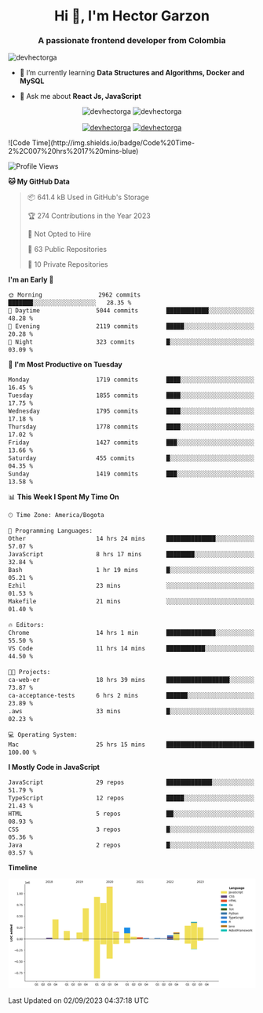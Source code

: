 <h1 align="center">Hi 👋, I'm Hector Garzon</h1>
<h3 align="center">A passionate frontend developer from Colombia</h3>

<p align="left"> <img src="https://komarev.com/ghpvc/?username=devhectorga" alt="devhectorga" /> </p>

- 🌱 I’m currently learning **Data Structures and Algorithms, Docker and MySQL**

- 💬 Ask me about **React Js, JavaScript**

<p align="center"> <img src="https://github-readme-stats.vercel.app/api?username=devhectorga&count_private=true&show_icons=true" alt="devhectorga" /> <img src="https://github-readme-stats.vercel.app/api/top-langs/?username=devhectorga&layout=compact" alt="devhectorga" /></p>

<p align="center">
<a href="https://twitter.com/devhectorga" target="blank"><img align="center" src="https://cdn.jsdelivr.net/npm/simple-icons@3.0.1/icons/twitter.svg" alt="devhectorga" height="20" width="20" /></a>
<a href="https://linkedin.com/in/devhectorga" target="blank"><img align="center" src="https://cdn.jsdelivr.net/npm/simple-icons@3.0.1/icons/linkedin.svg" alt="devhectorga" height="20" width="20" /></a>
</p>
<!--START_SECTION:waka-->
![Code Time](http://img.shields.io/badge/Code%20Time-2%2C007%20hrs%2017%20mins-blue)

![Profile Views](http://img.shields.io/badge/Profile%20Views-0-blue)

**🐱 My GitHub Data** 

> 📦 641.4 kB Used in GitHub's Storage 
 > 
> 🏆 274 Contributions in the Year 2023
 > 
> 🚫 Not Opted to Hire
 > 
> 📜 63 Public Repositories 
 > 
> 🔑 10 Private Repositories 
 > 
**I'm an Early 🐤** 

```text
🌞 Morning                2962 commits        ███████░░░░░░░░░░░░░░░░░░   28.35 % 
🌆 Daytime                5044 commits        ████████████░░░░░░░░░░░░░   48.28 % 
🌃 Evening                2119 commits        █████░░░░░░░░░░░░░░░░░░░░   20.28 % 
🌙 Night                  323 commits         █░░░░░░░░░░░░░░░░░░░░░░░░   03.09 % 
```
📅 **I'm Most Productive on Tuesday** 

```text
Monday                   1719 commits        ████░░░░░░░░░░░░░░░░░░░░░   16.45 % 
Tuesday                  1855 commits        ████░░░░░░░░░░░░░░░░░░░░░   17.75 % 
Wednesday                1795 commits        ████░░░░░░░░░░░░░░░░░░░░░   17.18 % 
Thursday                 1778 commits        ████░░░░░░░░░░░░░░░░░░░░░   17.02 % 
Friday                   1427 commits        ███░░░░░░░░░░░░░░░░░░░░░░   13.66 % 
Saturday                 455 commits         █░░░░░░░░░░░░░░░░░░░░░░░░   04.35 % 
Sunday                   1419 commits        ███░░░░░░░░░░░░░░░░░░░░░░   13.58 % 
```


📊 **This Week I Spent My Time On** 

```text
🕑︎ Time Zone: America/Bogota

💬 Programming Languages: 
Other                    14 hrs 24 mins      ██████████████░░░░░░░░░░░   57.07 % 
JavaScript               8 hrs 17 mins       ████████░░░░░░░░░░░░░░░░░   32.84 % 
Bash                     1 hr 19 mins        █░░░░░░░░░░░░░░░░░░░░░░░░   05.21 % 
Ezhil                    23 mins             ░░░░░░░░░░░░░░░░░░░░░░░░░   01.53 % 
Makefile                 21 mins             ░░░░░░░░░░░░░░░░░░░░░░░░░   01.40 % 

🔥 Editors: 
Chrome                   14 hrs 1 min        ██████████████░░░░░░░░░░░   55.50 % 
VS Code                  11 hrs 14 mins      ███████████░░░░░░░░░░░░░░   44.50 % 

🐱‍💻 Projects: 
ca-web-er                18 hrs 39 mins      ██████████████████░░░░░░░   73.87 % 
ca-acceptance-tests      6 hrs 2 mins        ██████░░░░░░░░░░░░░░░░░░░   23.89 % 
.aws                     33 mins             █░░░░░░░░░░░░░░░░░░░░░░░░   02.23 % 

💻 Operating System: 
Mac                      25 hrs 15 mins      █████████████████████████   100.00 % 
```

**I Mostly Code in JavaScript** 

```text
JavaScript               29 repos            █████████████░░░░░░░░░░░░   51.79 % 
TypeScript               12 repos            █████░░░░░░░░░░░░░░░░░░░░   21.43 % 
HTML                     5 repos             ██░░░░░░░░░░░░░░░░░░░░░░░   08.93 % 
CSS                      3 repos             █░░░░░░░░░░░░░░░░░░░░░░░░   05.36 % 
Java                     2 repos             █░░░░░░░░░░░░░░░░░░░░░░░░   03.57 % 
```



**Timeline**

![Lines of Code chart](https://raw.githubusercontent.com/devHectorGa/devHectorGa/master/assets/bar_graph.png)


 Last Updated on 02/09/2023 04:37:18 UTC
<!--END_SECTION:waka-->

